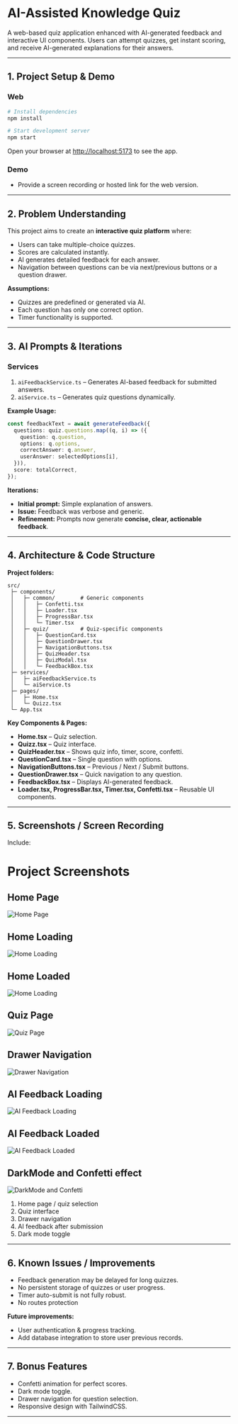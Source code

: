 # AI-Assisted Knowledge Quiz

A web-based quiz application enhanced with AI-generated feedback and interactive UI components. Users can attempt quizzes, get instant scoring, and receive AI-generated explanations for their answers.

---

## 1. Project Setup & Demo

### **Web**

```bash
# Install dependencies
npm install

# Start development server
npm start
```

Open your browser at [http://localhost:5173](http://localhost:5173) to see the app.

### **Demo**

* Provide a screen recording or hosted link for the web version.

---

## 2. Problem Understanding

This project aims to create an **interactive quiz platform** where:

* Users can take multiple-choice quizzes.
* Scores are calculated instantly.
* AI generates detailed feedback for each answer.
* Navigation between questions can be via next/previous buttons or a question drawer.

**Assumptions:**

* Quizzes are predefined or generated via AI.
* Each question has only one correct option.
* Timer functionality is supported.

---

## 3. AI Prompts & Iterations

### **Services**

1. `aiFeedbackService.ts` – Generates AI-based feedback for submitted answers.
2. `aiService.ts` – Generates quiz questions dynamically.

**Example Usage:**

```ts
const feedbackText = await generateFeedback({
  questions: quiz.questions.map((q, i) => ({
    question: q.question,
    options: q.options,
    correctAnswer: q.answer,
    userAnswer: selectedOptions[i],
  })),
  score: totalCorrect,
});
```

**Iterations:**

* **Initial prompt:** Simple explanation of answers.
* **Issue:** Feedback was verbose and generic.
* **Refinement:** Prompts now generate **concise, clear, actionable feedback**.

---

## 4. Architecture & Code Structure

**Project folders:**

```
src/
 ├─ components/
 │   ├─ common/        # Generic components
 │   │   ├─ Confetti.tsx
 │   │   ├─ Loader.tsx
 │   │   ├─ ProgressBar.tsx
 │   │   └─ Timer.tsx
 │   ├─ quiz/          # Quiz-specific components
 │   │   ├─ QuestionCard.tsx
 │   │   ├─ QuestionDrawer.tsx
 │   │   ├─ NavigationButtons.tsx
 │   │   ├─ QuizHeader.tsx
 │   │   ├─ QuizModal.tsx
 │   │   └─ FeedbackBox.tsx
 ├─ services/
 │   ├─ aiFeedbackService.ts
 │   └─ aiService.ts
 ├─ pages/
 │   ├─ Home.tsx
 │   └─ Quizz.tsx
 └─ App.tsx
```

**Key Components & Pages:**

* **Home.tsx** – Quiz selection.
* **Quizz.tsx** – Quiz interface.
* **QuizHeader.tsx** – Shows quiz info, timer, score, confetti.
* **QuestionCard.tsx** – Single question with options.
* **NavigationButtons.tsx** – Previous / Next / Submit buttons.
* **QuestionDrawer.tsx** – Quick navigation to any question.
* **FeedbackBox.tsx** – Displays AI-generated feedback.
* **Loader.tsx, ProgressBar.tsx, Timer.tsx, Confetti.tsx** – Reusable UI components.

---

## 5. Screenshots / Screen Recording

Include:

# Project Screenshots

## Home Page
![Home Page](/public/screenshots/home.png)

## Home Loading
![Home Loading](/public/screenshots/homeLoading.png)

## Home Loaded
![Home Loading](/public/screenshots/homeLoaded.png)

## Quiz Page
![Quiz Page](/public/screenshots/quiz.png)

## Drawer Navigation
![Drawer Navigation](/public/screenshots/quizDrawer.png)

## AI Feedback Loading
![AI Feedback Loading](/public/screenshots/aifeedbackLoading.png)

## AI Feedback Loaded
![AI Feedback Loaded](/public/screenshots/aiFeedBackLoaded.png)

## DarkMode and Confetti effect
![DarkMode and Confetti](/public/screenshots/confetti.png)


1. Home page / quiz selection
2. Quiz interface
3. Drawer navigation
4. AI feedback after submission
5. Dark mode toggle

---

## 6. Known Issues / Improvements

* Feedback generation may be delayed for long quizzes.
* No persistent storage of quizzes or user progress.
* Timer auto-submit is not fully robust.
* No routes protection 

**Future improvements:**

* User authentication & progress tracking.
* Add database integration to store user previous records.

---

## 7. Bonus Features

* Confetti animation for perfect scores.
* Dark mode toggle.
* Drawer navigation for question selection.
* Responsive design with TailwindCSS.

---

